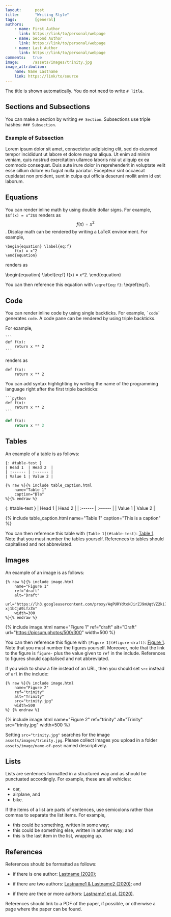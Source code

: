 ```yaml
---
layout:      post
title:       "Writing Style"
tags:        [general]
authors:
    - name: First Author
      link: https://link/to/personal/webpage
    - name: Second Author
      link: https://link/to/personal/webpage
    - name: Last Author
      link: https://link/to/personal/webpage
comments:   true
image:      /assets/images/trinity.jpg
image_attribution:
    name: Name Lastname
    link: https://link/to/source
---
```


The title is shown automatically.
You do not need to write `# Title`.

## Sections and Subsections

You can make a section by writing `## Section`.
Subsections use triple hashes: `### Subsection`.

### Example of Subsection

Lorem ipsum dolor sit amet, consectetur adipisicing elit, sed do eiusmod
tempor incididunt ut labore et dolore magna aliqua. Ut enim ad minim veniam,
quis nostrud exercitation ullamco laboris nisi ut aliquip ex ea commodo
consequat. Duis aute irure dolor in reprehenderit in voluptate velit esse
cillum dolore eu fugiat nulla pariatur. Excepteur sint occaecat cupidatat non
proident, sunt in culpa qui officia deserunt mollit anim id est laborum.

## Equations

You can render inline math by using double dollar signs.
For example, `$$f(x) = x^2$$` renders as $$f(x) = x^2$$.
Display math can be rendered by writing a LaTeX environment.
For example,

```
\begin{equation} \label{eq:f}
    f(x) = x^2
\end{equation}
```

renders as

\begin{equation} \label{eq:f}
    f(x) = x^2.
\end{equation}

You can then reference this equation with `\eqref{eq:f}`: \eqref{eq:f}.

## Code

You can render inline code by using single backticks.
For example, `` `code` `` generates `code`.
A code pane can be rendered by using triple backticks. 

For example,

````
```
def f(x):
    return x ** 2
```
````

renders as

```
def f(x):
    return x ** 2
```

You can add syntax highlighting by writing the name of the programming language right after the first triple backticks:

````
```python
def f(x):
    return x ** 2
```
````

```python
def f(x):
    return x ** 2
```

## Tables

An example of a table is as follows:

```
{: #table-test }
| Head 1  | Head 2  |
| :------ | :------ |
| Value 1 | Value 2 |

{% raw %}{% include table_caption.html 
    name="Table 1"
    caption="Bla"
%}{% endraw %}
```

{: #table-test }
| Head 1  | Head 2  |
| :------ | :------ |
| Value 1 | Value 2 |

{% include table_caption.html 
    name="Table 1"
    caption="This is a caption"
%}

You can then reference this table with `[Table 1](#table-test)`: [Table 1](#table-test).
Note that you must number the tables yourself.
References to tables should capitalised and not abbreviated.

## Images

An example of an image is as follows:

```
{% raw %}{% include image.html
    name="Figure 1"
    ref="draft"
    alt="Draft"
    url="https://lh3.googleusercontent.com/proxy/AqPURYdtoNJirZJ9mUqtVZ2ki7UTr1X3GHQTg5jHynsPgEYYLmlC9MzREAKarm8nTi7MFvFb3_DNAABSHyelGaYXmqZr1nc4KeB2o5CT_A-xj1bCjA9LfzZm"
    width=300
%}{% endraw %}
```

{% include image.html
    name="Figure 1"
    ref="draft"
    alt="Draft"
    url="https://picsum.photos/500/300"
    width=500
%}

You can then reference this figure with `[Figure 1](#figure-draft)`: [Figure 1](#figure-draft).
Note that you must number the figures yourself.
Moreover, note that the link to the figure is `figure-` plus the value given to `ref` in the include.
References to figures should capitalised and not abbreviated.

If you wish to show a file instead of an URL, then you should set `src` instead of `url` in the include:

```
{% raw %}{% include image.html
    name="Figure 2"
    ref="trinity"
    alt="Trinity"
    src="trinity.jpg"
    width=500
%} {% endraw %}
```

{% include image.html
    name="Figure 2"
    ref="trinity"
    alt="Trinity"
    src="trinity.jpg"
    width=500
%}

Setting `src="trinity.jpg"` searches for the image `assets/images/trinity.jpg`.
Please collect images you upload in a folder `assets/image/name-of-post` named descriptively.

## Lists

Lists are sentences formatted in a structured way and as should be punctuated accordingly. 
For example, these are all vehicles:

* car,
* airplane, and
* bike.

If the items of a list are parts of sentences, use semicolons rather than commas to separate the list items.
For example,

* this could be something, written in some way;
* this could be something else, written in another way; and
* this is the last item in the list, wrapping up.

## References

References should be formatted as follows:

* if there is one author: [Lastname (2020)](https://link/to/paper);

* if there are two authors: [Lastname1 & Lastname2 (2020)](https://link/to/paper); and

* if there are thee or more authors: [Lastname1 et al. (2020)](https://link/to/paper).

References should link to a PDF of the paper, if possible, or otherwise a page where the paper can be found.

